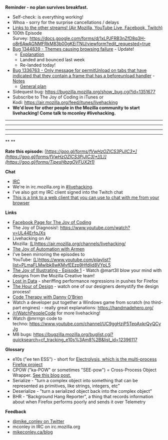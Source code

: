 **Reminder - no plan survives breakfast.**

- Self-check: is everything working!
- Whoa - sorry for the surprise cancellations / delays
- [Links to the other streams! (Air Mozilla, YouTube Live, Facebook, Twitch)](https://www.reddit.com/r/WatchPeopleCode/comments/63lb0l/live_weekly_1pm_et_on_wednesdays_watch_a_mozilla/)
- 100th Episode Survey: https://docs.google.com/forms/d/1xLPJFRB3nZfD8q3H-o8r6AwAGNMFRkM83b00gKEiTNU/viewform?edit_requested=true
- [Bug 1344839 - Themes causing browsing failure](https://bugzilla.mozilla.org/show_bug.cgi?id=1344839) - Update!
    - [Explanation](https://bugzilla.mozilla.org/show_bug.cgi?id=1344839#c13)
    - Landed and bounced last week
    - Re-landed today!
- [Bug 1336763 - Only message for permitUnload on tabs that have indicated that they contain a frame that has a beforeunload handler](https://bugzilla.mozilla.org/show_bug.cgi?id=1336763) - [Notes](https://www.evernote.com/l/AbKeOg5UmL9AP5SvyVt3bUbIrHALVOdG-UM)
    - [General plan](https://bugzilla.mozilla.org/show_bug.cgi?id=1336763#c12)
- Sidequest bug: https://bugzilla.mozilla.org/show_bug.cgi?id=1351677
- Subscribe to The Joy of Coding in iTunes or Kodi: https://air.mozilla.org/feed/itunes/livehacking
- **We'd love for other people in the Mozilla community to start livehacking! Come talk to mconley #livehacking.**

****
****
****
****
**
**

**Rate this episode:** [*https://goo.gl/forms/fVwHzOZICS3PjJIC3*](https://goo.gl/forms/fVwHzOZICS3PjJIC3)*[(L)](https://goo.gl/forms/TipesHbzgOVFUX2t1)*

**Chat**

- [IRC](https://wiki.mozilla.org/IRC)
- We're in irc.mozilla.org in [#livehacking](http://client00.chat.mibbit.com/?channel=%23livehacking&server=irc.mozilla.org).
- I’ve also got my IRC client signed into the Twitch chat
- [This is a link to a web client that you can use to chat with me from your browser](https://client00.chat.mibbit.com/?channel=%23livehacking&server=irc.mozilla.org)

**Links**

- [Facebook Page for The Joy of Coding](https://www.facebook.com/TheJoyOfCoding1/)
- The Joy of Diagnosis!: https://www.youtube.com/watch?v=UL44ErfqJXs
- Livehacking on Air Mozilla: [(L)](https://air.mozilla.org/channels/livehacking/)https://air.mozilla.org/channels/livehacking/
- [The Joy of Automation with Armen](https://www.youtube.com/channel/UCBgCmdvPaoYyha7JI33rfDQ)
- I've been mirroring the episodes to YouTube: [(L)](https://www.youtube.com/playlist?list=PLmaFLMwlbk8wKMvfEEzp9Hfdlid8VYpL5)https://www.youtube.com/playlist?list=PLmaFLMwlbk8wKMvfEEzp9Hfdlid8VYpL5
- [The Joy of Illustrating - Episode 1](https://www.youtube.com/watch?v=5g82nBPNVbc) - Watch @mart3ll blow your mind with designs from the Mozilla Creative team!
- [Lost in Data](https://air.mozilla.org/lost-in-data-episode-1/) - sheriffing performance regressions in pushes for Firefox
- [The Hour of Design](https://www.youtube.com/watch?v=8_Ld4hOU1QU) - watch one of our designers demystify the design process!
- [Code Therapy with Danny O’Brien](https://www.youtube.com/channel/UCDShi-SQdFVRnQrMla9G_kQ)
- Watch a developer put together a Windows game from scratch (no third-part engines) - really great explanations: https://handmadehero.org/
- [/r/WatchPeopleCode](https://www.reddit.com/r/WatchPeopleCode) for more livehacking!
- Watch @mrrrgn code to techno: https://www.youtube.com/channel/UC9ggHzjP5TepAxkrQyQCyJg
- M8 bugs: https://bugzilla.mozilla.org/buglist.cgi?quicksearch=cf_tracking_e10s%3Am8%2B&list_id=12396117

**Glossary**

- e10s ("ee ten ESS") - short for [Electrolysis, which is the multi-process Firefox project](https://wiki.mozilla.org/Electrolysis)
- CPOW ("ka-POW" or sometimes "SEE-pow") = Cross-Process Object Wrapper. [See this blog post.](http://mikeconley.ca/blog/2015/02/17/on-unsafe-cpow-usage-in-firefox-desktop-and-why-is-my-nightly-so-sluggish-with-e10s-enabled/)
- Serialize - "turn a complex object into something that can be represented as primitives, like strings, integers, etc"
- Deserialize - "turn a serialized object back into the complex object”
- BHR - “Background Hang Reporter”, a thing that records information about when Firefox performs poorly and sends it over Telemetry

**Feedback**

- [@mike_conley on Twitter](https://twitter.com/mike_conley)
- mconley in IRC on irc.mozilla.org
- [mikeconley.ca/blog](http://mikeconley.ca/blog/)